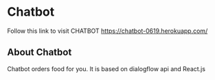 # Chatbot
Follow this link to visit CHATBOT https://chatbot-0619.herokuapp.com/

## About Chatbot
Chatbot orders food for you. It is based on dialogflow api and React.js
